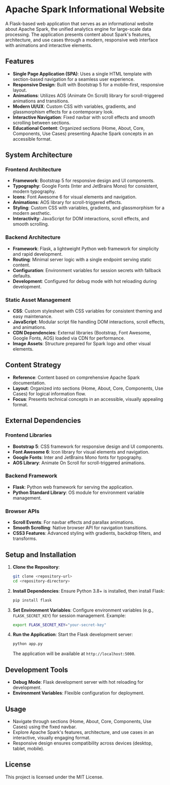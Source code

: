 # Apache Spark Informational Website

A Flask-based web application that serves as an informational website about Apache Spark, the unified analytics engine for large-scale data processing. The application presents content about Spark's features, architecture, and use cases through a modern, responsive web interface with animations and interactive elements.

## Features

- **Single Page Application (SPA)**: Uses a single HTML template with section-based navigation for a seamless user experience.
- **Responsive Design**: Built with Bootstrap 5 for a mobile-first, responsive layout.
- **Animations**: Utilizes AOS (Animate On Scroll) library for scroll-triggered animations and transitions.
- **Modern UI/UX**: Custom CSS with variables, gradients, and glassmorphism effects for a contemporary look.
- **Interactive Navigation**: Fixed navbar with scroll effects and smooth scrolling between sections.
- **Educational Content**: Organized sections (Home, About, Core, Components, Use Cases) presenting Apache Spark concepts in an accessible format.

## System Architecture

### Frontend Architecture
- **Framework**: Bootstrap 5 for responsive design and UI components.
- **Typography**: Google Fonts (Inter and JetBrains Mono) for consistent, modern typography.
- **Icons**: Font Awesome 6 for visual elements and navigation.
- **Animations**: AOS library for scroll-triggered effects.
- **Styling**: Custom CSS with variables, gradients, and glassmorphism for a modern aesthetic.
- **Interactivity**: JavaScript for DOM interactions, scroll effects, and smooth scrolling.

### Backend Architecture
- **Framework**: Flask, a lightweight Python web framework for simplicity and rapid development.
- **Routing**: Minimal server logic with a single endpoint serving static content.
- **Configuration**: Environment variables for session secrets with fallback defaults.
- **Development**: Configured for debug mode with hot reloading during development.

### Static Asset Management
- **CSS**: Custom stylesheet with CSS variables for consistent theming and easy maintenance.
- **JavaScript**: Modular script file handling DOM interactions, scroll effects, and animations.
- **CDN Dependencies**: External libraries (Bootstrap, Font Awesome, Google Fonts, AOS) loaded via CDN for performance.
- **Image Assets**: Structure prepared for Spark logo and other visual elements.

## Content Strategy
- **Reference**: Content based on comprehensive Apache Spark documentation.
- **Layout**: Organized into sections (Home, About, Core, Components, Use Cases) for logical information flow.
- **Focus**: Presents technical concepts in an accessible, visually appealing format.

## External Dependencies

### Frontend Libraries
- **Bootstrap 5**: CSS framework for responsive design and UI components.
- **Font Awesome 6**: Icon library for visual elements and navigation.
- **Google Fonts**: Inter and JetBrains Mono fonts for typography.
- **AOS Library**: Animate On Scroll for scroll-triggered animations.

### Backend Framework
- **Flask**: Python web framework for serving the application.
- **Python Standard Library**: OS module for environment variable management.

### Browser APIs
- **Scroll Events**: For navbar effects and parallax animations.
- **Smooth Scrolling**: Native browser API for navigation transitions.
- **CSS3 Features**: Advanced styling with gradients, backdrop filters, and transforms.

## Setup and Installation

1. **Clone the Repository**:
   ```bash
   git clone <repository-url>
   cd <repository-directory>
   ```

2. **Install Dependencies**:
   Ensure Python 3.8+ is installed, then install Flask:
   ```bash
   pip install flask
   ```

3. **Set Environment Variables**:
   Configure environment variables (e.g., `FLASK_SECRET_KEY`) for session management. Example:
   ```bash
   export FLASK_SECRET_KEY="your-secret-key"
   ```

4. **Run the Application**:
   Start the Flask development server:
   ```bash
   python app.py
   ```
   The application will be available at `http://localhost:5000`.

## Development Tools
- **Debug Mode**: Flask development server with hot reloading for development.
- **Environment Variables**: Flexible configuration for deployment.

## Usage
- Navigate through sections (Home, About, Core, Components, Use Cases) using the fixed navbar.
- Explore Apache Spark's features, architecture, and use cases in an interactive, visually engaging format.
- Responsive design ensures compatibility across devices (desktop, tablet, mobile).

## License
This project is licensed under the MIT License.